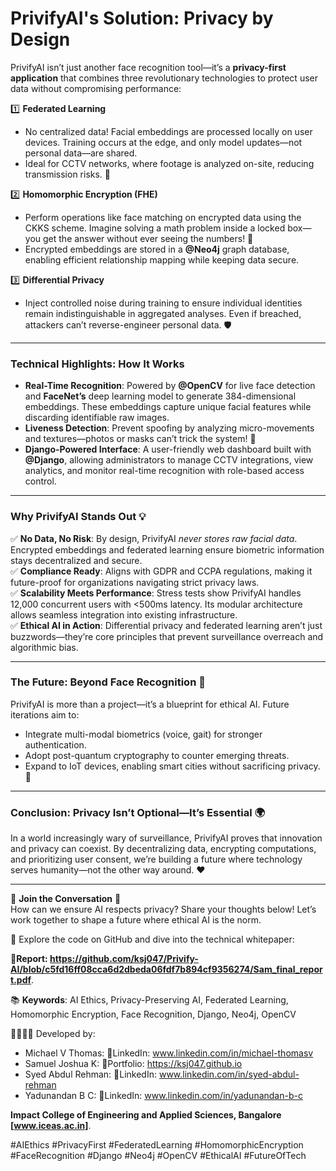 # **PrivifyAI's Solution: Privacy by Design**  
PrivifyAI isn’t just another face recognition tool—it’s a **privacy-first application** that combines three revolutionary technologies to protect user data without compromising performance:  

1️⃣ **Federated Learning**  
- No centralized data! Facial embeddings are processed locally on user devices. Training occurs at the edge, and only model updates—not personal data—are shared.  
- Ideal for CCTV networks, where footage is analyzed on-site, reducing transmission risks. 📡  

2️⃣ **Homomorphic Encryption (FHE)**  
- Perform operations like face matching on encrypted data using the CKKS scheme. Imagine solving a math problem inside a locked box—you get the answer without ever seeing the numbers! 🔐  
- Encrypted embeddings are stored in a **@Neo4j** graph database, enabling efficient relationship mapping while keeping data secure.  

3️⃣ **Differential Privacy**  
- Inject controlled noise during training to ensure individual identities remain indistinguishable in aggregated analyses. Even if breached, attackers can’t reverse-engineer personal data. 🛡️  

---

### **Technical Highlights: How It Works**  
- **Real-Time Recognition**: Powered by **@OpenCV** for live face detection and **FaceNet’s** deep learning model to generate 384-dimensional embeddings. These embeddings capture unique facial features while discarding identifiable raw images.  
- **Liveness Detection**: Prevent spoofing by analyzing micro-movements and textures—photos or masks can’t trick the system! 👀  
- **Django-Powered Interface**: A user-friendly web dashboard built with **@Django**, allowing administrators to manage CCTV integrations, view analytics, and monitor real-time recognition with role-based access control.  

---

### **Why PrivifyAI Stands Out** 💡  
✅ **No Data, No Risk**: By design, PrivifyAI *never stores raw facial data*. Encrypted embeddings and federated learning ensure biometric information stays decentralized and secure.  
✅ **Compliance Ready**: Aligns with GDPR and CCPA regulations, making it future-proof for organizations navigating strict privacy laws.  
✅ **Scalability Meets Performance**: Stress tests show PrivifyAI handles 12,000 concurrent users with <500ms latency. Its modular architecture allows seamless integration into existing infrastructure.  
✅ **Ethical AI in Action**: Differential privacy and federated learning aren’t just buzzwords—they’re core principles that prevent surveillance overreach and algorithmic bias.  

---

### **The Future: Beyond Face Recognition** 🚀  
PrivifyAI is more than a project—it’s a blueprint for ethical AI. Future iterations aim to:  
- Integrate multi-modal biometrics (voice, gait) for stronger authentication.  
- Adopt post-quantum cryptography to counter emerging threats.  
- Expand to IoT devices, enabling smart cities without sacrificing privacy. 🌆  

---

### **Conclusion: Privacy Isn’t Optional—It’s Essential** 🌍  
In a world increasingly wary of surveillance, PrivifyAI proves that innovation and privacy can coexist. By decentralizing data, encrypting computations, and prioritizing user consent, we’re building a future where technology serves humanity—not the other way around. ❤️  

---

🌟 **Join the Conversation** 🌟  
How can we ensure AI respects privacy? Share your thoughts below! Let’s work together to shape a future where ethical AI is the norm.  

🔗 Explore the code on GitHub and dive into the technical whitepaper:

**📜Report: https://github.com/ksj047/Privify-AI/blob/c5fd16ff08cca6d2dbeda06fdf7b894cf9356274/Sam_final_report.pdf**.  

📚 **Keywords**: AI Ethics, Privacy-Preserving AI, Federated Learning, Homomorphic Encryption, Face Recognition, Django, Neo4j, OpenCV  

👩‍💻👨‍💻 Developed by:  
- Michael V Thomas: 🔗LinkedIn: www.linkedin.com/in/michael-thomasv
- Samuel Joshua K: 🔗Portfolio: https://ksj047.github.io
- Syed Abdul Rehman: 🔗LinkedIn: www.linkedin.com/in/syed-abdul-rehman
- Yadunandan B C: 🔗LinkedIn: www.linkedin.com/in/yadunandan-b-c
  
**Impact College of Engineering and Applied Sciences, Bangalore [www.iceas.ac.in]**.  

#AIEthics #PrivacyFirst #FederatedLearning #HomomorphicEncryption #FaceRecognition #Django #Neo4j #OpenCV #EthicalAI #FutureOfTech
